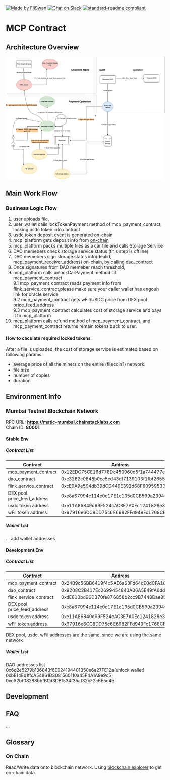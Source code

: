 [![Made by FilSwan](https://img.shields.io/badge/made%20by-FilSwan-green.svg)](https://www.filswan.com/)
[![Chat on Slack](https://img.shields.io/badge/slack-filswan.slack.com-green.svg)](https://filswan.slack.com)
[![standard-readme compliant](https://img.shields.io/badge/readme%20style-standard-brightgreen.svg)](https://github.com/RichardLitt/standard-readme)

# MCP Contract


## Architecture Overview

![Architecture Overview!](./docs/image/architecture.png "Contract Architecture Overview")


## Main Work Flow

### Business Logic Flow

1. user uploads file, 
2. user_wallet calls lockTokenPayment method of mcp_payment_contract, locking usdc token into contract
3. usdc token deposit event is generated [on-chain](#On-Chain)
4. mcp_platform gets deposit info from [on-chain](#On-Chain)
5. mcp_platform packs multiple files as a car file and calls Storage Service
6. DAO memebers check storage service status (this step is offline)
7. DAO memebers sign storage status info(dealid, mcp_payment_receiver_address) on-chain, by calling dao_contract
8. Once signatures from DAO memeber reach threshold, 
9. mcp_platform calls unlockCarPayment method of mcp_payment_contract  
9.1 mcp_payment_contract reads payment info from flink_service_contract,please make sure your caller wallet has engouh link for oracle service    
9.2 mcp_payment_contract gets wFil/USDC price from DEX pool price_feed_address   
9.3 mcp_payment_contract calculates cost of storage service and pays it to mcp_platform    
1.  mcp_platform calls refund method of mcp_payment_contract, and mcp_payment_contract returns remain tokens back to user.  




#### How to caculate required locked tokens
After a file is uploaded, the cost of storage service is estimated based on following params   
   - average price of all the miners on the entire (filecoin?) network.  
   - file size  
   - number of copies
   - duration  


## Environment Info

### Mumbai Testnet Blockchain Network
RPC URL: **https://matic-mumbai.chainstacklabs.com**      
Chain ID: **80001**
#### Stable Env
##### Contract List
|Contract   |  Address |
|---|---|
| mcp_payment_contract  | 0x12EDC75CE16d778Dc450960d5f1a744477ee49a0  |
| dao_contract  | 0xe3262c0848b0cc5cd43df7139103f1fbf26558cc  |
| flink_service_contract  | 0xcE9A9e594db39dCD449E392d68F60959533c0D75  |
| DEX pool price_feed_address  | 0xe8a67994c114e0c17E1c135d0CB599a2394f1505  |
| usdc token address  | 0xe11A86849d99F524cAC3E7A0Ec1241828e332C62  |
| wFil token address  | 0x97916e6CC8DD75c6E6982FFd949Fc1768CF8c055  |

##### Wallet List
... add wallet addresses


#### Development Env
##### Contract List

|Contract   |  Address |
|---|---|
| mcp_payment_contract  | 0x24B9c56BB6419f4c5AE6a63Fd64dE0dCFA1841F1  |
| dao_contract  | 0x9208C2B417Ec2699454843A06A5E49fA6dd88422  |
| flink_service_contract  | 0xdE810bd96D370fe876858b2cc9B7448Dae855Df0  |
| DEX pool price_feed_address  | 0xe8a67994c114e0c17E1c135d0CB599a2394f1505  |
| usdc token address  | 0xe11A86849d99F524cAC3E7A0Ec1241828e332C62  |
| wFil token address  | 0x97916e6CC8DD75c6E6982FFd949Fc1768CF8c055  |

DEX pool, usdc, wFil addresses are the same, since we are using the same network
##### Wallet List
DAO addresses list  
0x6d2e5279b106843f6E924194401B50e6e27FE12a(unlock wallet)  
0xbE14Eb1ffcA54861D3081560110a45F4A1A9e9c5  
0xeA2bf08288bbfB0d3DBf534f35af32bF2c6E5e45  

## Development

## FAQ
...

## Glossary
### On Chain
Read/Write data onto blockchain network. Using [blockchain explorer](https://mumbai.polygonscan.com/) to get on-chain data.
